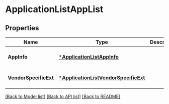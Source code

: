 # ApplicationListAppList

## Properties
Name | Type | Description | Notes
------------ | ------------- | ------------- | -------------
**AppInfo** | [***ApplicationListAppInfo**](ApplicationList_appInfo.md) |  | [optional] [default to null]
**VendorSpecificExt** | [***ApplicationListVendorSpecificExt**](ApplicationList_vendorSpecificExt.md) |  | [optional] [default to null]

[[Back to Model list]](../README.md#documentation-for-models) [[Back to API list]](../README.md#documentation-for-api-endpoints) [[Back to README]](../README.md)


